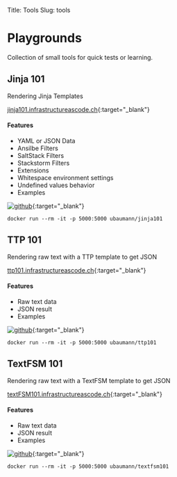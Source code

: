 Title: Tools
Slug: tools

# Playgrounds

Collection of small tools for quick tests or learning.

## Jinja 101

Rendering Jinja Templates 

[jinja101.infrastructureascode.ch](https://jinja101.infrastructureascode.ch/){:target="_blank"}


#### Features

- YAML or JSON Data
- Ansilbe Filters
- SaltStack Filters
- Stackstorm Filters
- Extensions
- Whitespace environment settings
- Undefined values behavior
- Examples

[![github]({static}/images/github_icon.png)](https://github.com/INSRapperswil/jinja101){:target="_blank"}

```
docker run --rm -it -p 5000:5000 ubaumann/jinja101
```

## TTP 101

Rendering raw text with a TTP template to get JSON

[ttp101.infrastructureascode.ch](https://ttp101.infrastructureascode.ch/){:target="_blank"}


#### Features

- Raw text data
- JSON result
- Examples

[![github]({static}/images/github_icon.png)](https://github.com/InfrastructureAsCode-ch/ttp101){:target="_blank"}

```
docker run --rm -it -p 5000:5000 ubaumann/ttp101
```

## TextFSM 101

Rendering raw text with a TextFSM template to get JSON

[textFSM101.infrastructureascode.ch](https://textFSM101.infrastructureascode.ch/){:target="_blank"}


#### Features

- Raw text data
- JSON result
- Examples

[![github]({static}/images/github_icon.png)](https://github.com/InfrastructureAsCode-ch/textFSM101){:target="_blank"}

```
docker run --rm -it -p 5000:5000 ubaumann/textfsm101
```